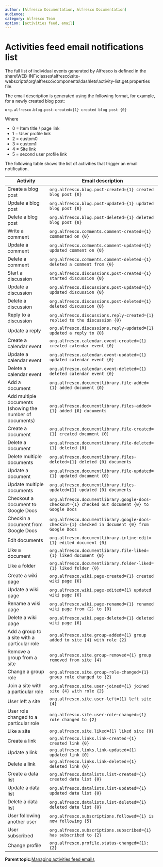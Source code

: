 ```yaml
---
author: [Alfresco Documentation, Alfresco Documentation]
audience: 
category: Alfresco Team
option: [activities feed, email]
---
```


# Activities feed email notifications list

The full list of individual events generated by Alfresco is defined in the share\\WEB-INF\\classes\\alfresco\\site-webscripts\\org\\alfresco\\components\\dashlets\\activity-list.get.properties file.

The email description is generated using the following format, for example, for a newly created blog post:

`org.alfresco.blog.post-created={1} created blog post {0}`

Where

-   0 = Item title / page link
-   1 = User profile link
-   2 = custom0
-   3 = custom1
-   4 = Site link
-   5 = second user profile link

The following table shows the list of activities that trigger an email notification.

|Activity|Email description|
|--------|-----------------|
|Create a blog post|`org.alfresco.blog.post-created={1} created blog post {0}`|
|Update a blog post|`org.alfresco.blog.post-updated={1} updated blog post {0}`|
|Delete a blog post|`org.alfresco.blog.post-deleted={1} deleted blog post {0}`|
|Write a comment|`org.alfresco.comments.comment-created={1} commented on {0}`|
|Update a comment|`org.alfresco.comments.comment-updated={1} updated comment on {0}`|
|Delete a comment|`org.alfresco.comments.comment-deleted={1} deleted a comment from {0}`|
|Start a discussion|`org.alfresco.discussions.post-created={1} started discussion {0}`|
|Update a discussion|`org.alfresco.discussions.post-updated={1} updated discussion {0}`|
|Delete a discussion|`org.alfresco.discussions.post-deleted={1} deleted discussion {0}`|
|Reply to a discussion|`org.alfresco.discussions.reply-created={1} replied to the discussion {0}`|
|Update a reply|`org.alfresco.discussions.reply-updated={1} updated a reply to {0}`|
|Create a calendar event|`org.alfresco.calendar.event-created={1} created calendar event {0}`|
|Update a calendar event|`org.alfresco.calendar.event-updated={1} updated calendar event {0}`|
|Delete a calendar event|`org.alfresco.calendar.event-deleted={1} deleted calendar event {0}`|
|Add a document|`org.alfresco.documentlibrary.file-added={1} added document {0}`|
|Add multiple documents \(showing the number of documents\)|`org.alfresco.documentlibrary.files-added={1} added {0} documents`|
|Create a document|`org.alfresco.documentlibrary.file-created={1} created document {0}`|
|Delete a document|`org.alfresco.documentlibrary.file-deleted={1} deleted {0}`|
|Delete multiple documents|`org.alfresco.documentlibrary.files-deleted={1} deleted {0} documents`|
|Update a document|`org.alfresco.documentlibrary.file-updated={1} updated document {0}`|
|Update multiple documents|`org.alfresco.documentlibrary.files-updated={1} updated {0} documents`|
|Checkout a document to Google Docs|`org.alfresco.documentlibrary.google-docs-checkout={1} checked out document {0} to Google Docs`|
|Checkin a document from Google Docs|`org.alfresco.documentlibrary.google-docs-checkin={1} checked in document {0} from Google Docs`|
|Edit documents|`org.alfresco.documentlibrary.inline-edit={1} edited document {0}`|
|Like a document|`org.alfresco.documentlibrary.file-liked={1} liked document {0}`|
|Like a folder|`org.alfresco.documentlibrary.folder-liked={1} liked folder {0}`|
|Create a wiki page|`org.alfresco.wiki.page-created={1} created wiki page {0}`|
|Update a wiki page|`org.alfresco.wiki.page-edited={1} updated wiki page {0}`|
|Rename a wiki page|`org.alfresco.wiki.page-renamed={1} renamed wiki page from {2} to {0}`|
|Delete a wiki page|`org.alfresco.wiki.page-deleted={1} deleted wiki page {0}`|
|Add a group to a site with a particular role|`org.alfresco.site.group-added={1} group added to site {4} with role {2}`|
|Remove a group from a site|`org.alfresco.site.group-removed={1} group removed from site {4}`|
|Change a group role|`org.alfresco.site.group-role-changed={1} group role changed to {2}`|
|Join a site with a particular role|`org.alfresco.site.user-joined={1} joined site {4} with role {2}`|
|User left a site|`org.alfresco.site.user-left={1} left site {4}`|
|User role changed to a particular role|`org.alfresco.site.user-role-changed={1} role changed to {2}`|
|Like a site|`org.alfresco.site.liked={1} liked site {0}`|
|Create a link|`org.alfresco.links.link-created={1} created link {0}`|
|Update a link|`org.alfresco.links.link-updated={1} updated link {0}`|
|Delete a link|`org.alfresco.links.link-deleted={1} deleted link {0}`|
|Create a data list|`org.alfresco.datalists.list-created={1} created data list {0}`|
|Update a data list|`org.alfresco.datalists.list-updated={1} updated data list {0}`|
|Delete a data list|`org.alfresco.datalists.list-deleted={1} deleted data list {0}`|
|User following another user|`org.alfresco.subscriptions.followed={1} is now following {5}`|
|User subscribed|`org.alfresco.subscriptions.subscribed={1} has subscribed to {2}`|
|Change profile|`org.alfresco.profile.status-changed={1}: {2}`|

**Parent topic:**[Managing activities feed emails](../tasks/at-adminconsole-activitiesfeed.md)

